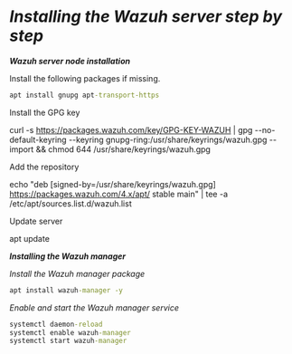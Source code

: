 # _Installing the Wazuh server step by step_

_**Wazuh server node installation**_

Install the following packages if missing.

```cmd
apt install gnupg apt-transport-https
```
Install the GPG key

curl -s https://packages.wazuh.com/key/GPG-KEY-WAZUH | gpg --no-default-keyring --keyring gnupg-ring:/usr/share/keyrings/wazuh.gpg --import && chmod 644 /usr/share/keyrings/wazuh.gpg

Add the repository

echo "deb [signed-by=/usr/share/keyrings/wazuh.gpg] https://packages.wazuh.com/4.x/apt/ stable main" | tee -a /etc/apt/sources.list.d/wazuh.list

Update server

apt update

_**Installing the Wazuh manager**_

_Install the Wazuh manager package_

```cmd
apt install wazuh-manager -y
```

_Enable and start the Wazuh manager service_

```cmd
systemctl daemon-reload
systemctl enable wazuh-manager
systemctl start wazuh-manager
```

```
